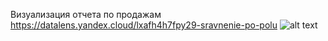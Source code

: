 Визуализация отчета по продажам
https://datalens.yandex.cloud/lxafh4h7fpy29-sravnenie-po-polu
![alt text](https://github.com/ecocity-coder/sales/blob/main/2024-05-02_22-59-43.png)
